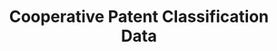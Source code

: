 ---
layout: default
bigquery: https://console.cloud.google.com/bigquery?p=patents-public-data&d=cpc&page=dataset
citation: '“Cooperative Patent Classification” by the EPO and USPTO, for public use. '
contributors: EPO, USPTO
cost: None
description: Cooperative Patent Classification Data contains the scheme and definitions
  of the Cooperative Patent Classification system for classifying patent documents.
  The CPC is the result of a partnership between the EPO and the USPTO in their joint
  effort to develop a common, internationally compatible classification system for
  technical documents, in particular patent publications, which will be used by both
  offices in the patent granting process
documentation: https://www.cooperativepatentclassification.org/cpcSchemeAndDefinitions
last_edit: 04/12/2022, 04:34:40
location: https://www.cooperativepatentclassification.org/index
maintained_by: USPTO, EPO
schema_fields:
- limiting_references
- childGroups
- date_revised
- title_full
- residual_references
- status
- sizeCache
- titleFull
- breakdownCode
- definition
- dateRevised
- limitingReferences
- informativeReferences
- breakdown_code
- title_part
- ipcConcordant
- children
- residualReferences
- symbol
- titlePart
- level
- not_allocatable
- ipc_concordant
- informative_references
- synonyms
- notAllocatable
- child_groups
- application_references
- applicationReferences
- additional_only
- glossary
- parents
shortname: cooperative_patent_classification
tags:
- patents
- science
title: Cooperative Patent Classification Data
uuid: 984374a7-16e9-4b35-9445-458daceb01bf
---